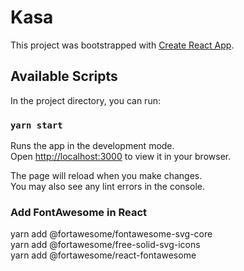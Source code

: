 # Kasa

This project was bootstrapped with [Create React App](https://github.com/facebook/create-react-app).

## Available Scripts

In the project directory, you can run:

### `yarn start`

Runs the app in the development mode.\
Open [http://localhost:3000](http://localhost:3000) to view it in your browser.

The page will reload when you make changes.\
You may also see any lint errors in the console.

### Add FontAwesome in React

yarn add @fortawesome/fontawesome-svg-core  
yarn add @fortawesome/free-solid-svg-icons  
yarn add @fortawesome/react-fontawesome
